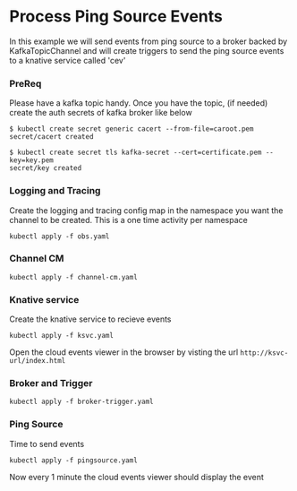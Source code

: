 # Process Ping Source Events

In this example we will send events from ping source to a broker backed by KafkaTopicChannel and will create triggers to send the ping source events to a knative service called 'cev'

### PreReq

Please have a kafka topic handy. Once you have the topic, (if needed) create the auth secrets of kafka broker like below

```
$ kubectl create secret generic cacert --from-file=caroot.pem
secret/cacert created

$ kubectl create secret tls kafka-secret --cert=certificate.pem --key=key.pem
secret/key created
```

### Logging and Tracing 
Create the logging and tracing config map in the namespace you want the channel to be created. This is a one time activity per namespace

```
kubectl apply -f obs.yaml
```

### Channel CM

```
kubectl apply -f channel-cm.yaml
```

### Knative service

Create the knative service to recieve events

```
kubectl apply -f ksvc.yaml
```

Open the cloud events viewer in the browser by visting the url `http://ksvc-url/index.html`

### Broker and Trigger

```
kubectl apply -f broker-trigger.yaml
```

### Ping Source

Time to send events

```
kubectl apply -f pingsource.yaml
```

Now every 1 minute the cloud events viewer should display the event
